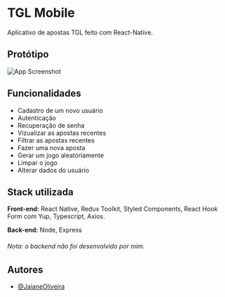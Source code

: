 
# TGL Mobile

Aplicativo de apostas TGL feito com React-Native.


## Protótipo

![App Screenshot](https://lh3.googleusercontent.com/G7tBsDcEs5S6VqgKKuryi2n9AkJp4Mziewtt4tquAxcfC8BffUgnfDjjnG6uLNHJ3nR8QLEBGzNXv5TLKBVX4Xdo57RkXsl3xGOCBAXICFR-kXb0vCPJNWkKFNutweKh2GvMvlnSMAtFFZNS_D9rNZRYYfAvHErE3KcAxC3oTWPV60Fy8Bxn7hQieiTB8N9dHQQy_haCq_LfUu8n-MjOkZDQEC0ilD7e_ILUa9PYSio6uJ31Iar7HZniV6k3e0wjnT55UM0q0xquwckIKz1ju9EKD_mbSRaCFW4u5TThFB0o3CKkeMtT-NVEZ8LFBpmtARp5y6kBEZGpdRFo17uGUoqWxg5th_2Gm_sCHjOp_RjJM1hz_QANImjbGpYvw48epw7veIKTT-qL-4ZK_Gr12bHQCJMCtnQijsfrcYpDVxQdJvfzyiqtLxgY-nKMFMo8XIOB81287KrwgQZe7_b3kxXIg0X5bKw-V5jCJjiplPqiKVWZtnW3Kg3kMKXZTQkmOv4RL1UMDf56SpNeweNAWcLl_bJCW-Rc2ii0jldf7SD2YQOEXDe2e3EjIZxiPl61SinMceVTsrrRJnHfnC3hG-1c02CgjD8boyY0dGzAxf2kK2JHTmMIQL3zMutbo0xhrQsDCb_xsitq3geWA8LSqXqYoGTr94wGlm4ZhwdeXSTyxe-RzMW7IWnvP7S5J7GwKkui6yr47uy6OZHj3g5AZUFdcn6lvMm_RDVk9qThNvmGW-GhLoXQ21VUDRQE=w1922-h792-no?authuser=0)


## Funcionalidades

- Cadastro de um novo usuário
- Autenticação
- Recuperação de senha
- Vizualizar as apostas recentes
- Filtrar as apostas recentes
- Fazer uma nova aposta
- Gerar um jogo aleatóriamente
- Limpar o jogo
- Alterar dados do usuário




## Stack utilizada

**Front-end:** React Native, Redux Toolkit, Styled Components, React Hook Form com Yup, Typescript, Axios.

**Back-end:** Node, Express

###### Nota: o backend não foi desenvolvido por mim.

## Autores

- [@JaianeOliveira](https://github.com/JaianeOliveira/)

